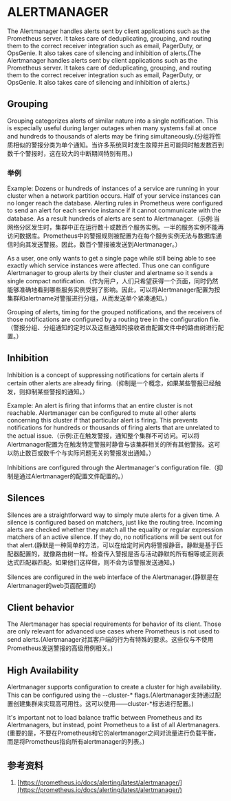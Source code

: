 # ALERTMANAGER 
The Alertmanager handles alerts sent by client applications such as the Prometheus server. It takes care of deduplicating, grouping, and routing them to the correct receiver integration such as email, PagerDuty, or OpsGenie. It also takes care of silencing and inhibition of alerts.(The Alertmanager handles alerts sent by client applications such as the Prometheus server. It takes care of deduplicating, grouping, and routing them to the correct receiver integration such as email, PagerDuty, or OpsGenie. It also takes care of silencing and inhibition of alerts.)

## Grouping
Grouping categorizes alerts of similar nature into a single notification. This is especially useful during larger outages when many systems fail at once and hundreds to thousands of alerts may be firing simultaneously.(分组将性质相似的警报分类为单个通知。当许多系统同时发生故障并且可能同时触发数百到数千个警报时，这在较大的中断期间特别有用。)

### 举例
Example: Dozens or hundreds of instances of a service are running in your cluster when a network partition occurs. Half of your service instances can no longer reach the database. Alerting rules in Prometheus were configured to send an alert for each service instance if it cannot communicate with the database. As a result hundreds of alerts are sent to Alertmanager.（示例:当网络分区发生时，集群中正在运行数十或数百个服务实例。一半的服务实例不能再访问数据库。Prometheus中的警报规则被配置为在每个服务实例无法与数据库通信时向其发送警报。因此，数百个警报被发送到Alertmanager。）

As a user, one only wants to get a single page while still being able to see exactly which service instances were affected. Thus one can configure Alertmanager to group alerts by their cluster and alertname so it sends a single compact notification.（作为用户，人们只希望获得一个页面，同时仍然能够准确地看到哪些服务实例受到了影响。因此，可以将Alertmanager配置为按集群和alertname对警报进行分组，从而发送单个紧凑通知。）

Grouping of alerts, timing for the grouped notifications, and the receivers of those notifications are configured by a routing tree in the configuration file.（警报分组、分组通知的定时以及这些通知的接收者由配置文件中的路由树进行配置。）

## Inhibition
Inhibition is a concept of suppressing notifications for certain alerts if certain other alerts are already firing.（抑制是一个概念，如果某些警报已经触发，则抑制某些警报的通知。）

Example: An alert is firing that informs that an entire cluster is not reachable. Alertmanager can be configured to mute all other alerts concerning this cluster if that particular alert is firing. This prevents notifications for hundreds or thousands of firing alerts that are unrelated to the actual issue.（示例:正在触发警报，通知整个集群不可访问。可以将Alertmanager配置为在触发特定警报时静音与该集群相关的所有其他警报。这可以防止数百或数千个与实际问题无关的警报发出通知。）

Inhibitions are configured through the Alertmanager's configuration file.（抑制是通过Alertmanager的配置文件配置的。）

## Silences
Silences are a straightforward way to simply mute alerts for a given time. A silence is configured based on matchers, just like the routing tree. Incoming alerts are checked whether they match all the equality or regular expression matchers of an active silence. If they do, no notifications will be sent out for that alert.(静默是一种简单的方法，可以在给定时间内将警报静音。静默是基于匹配器配置的，就像路由树一样。检查传入警报是否与活动静默的所有相等或正则表达式匹配器匹配。如果他们这样做，则不会为该警报发送通知。)

Silences are configured in the web interface of the Alertmanager.(静默是在Alertmanager的web页面配置的)

## Client behavior
The Alertmanager has special requirements for behavior of its client. Those are only relevant for advanced use cases where Prometheus is not used to send alerts.(Alertmanager对其客户端的行为有特殊的要求。这些仅与不使用Prometheus发送警报的高级用例相关。)

## High Availability
Alertmanager supports configuration to create a cluster for high availability.  This can be configured using the --cluster-* flags.(Alertmanager支持通过配置创建集群来实现高可用性。这可以使用——cluster-*标志进行配置。)

It's important not to load balance traffic between Prometheus and its Alertmanagers, but instead, point Prometheus to a list of all Alertmanagers.(重要的是，不要在Prometheus和它的alertmanager之间对流量进行负载平衡，而是将Prometheus指向所有alertmanager的列表。)


## 参考资料
1. [https://prometheus.io/docs/alerting/latest/alertmanager/](https://prometheus.io/docs/alerting/latest/alertmanager/)